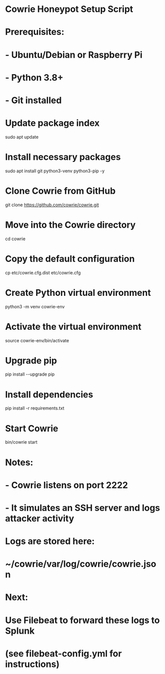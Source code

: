 # Cowrie Honeypot Setup Script

# Prerequisites:
# - Ubuntu/Debian or Raspberry Pi
# - Python 3.8+
# - Git installed

# Update package index
sudo apt update

# Install necessary packages
sudo apt install git python3-venv python3-pip -y

# Clone Cowrie from GitHub
git clone https://github.com/cowrie/cowrie.git

# Move into the Cowrie directory
cd cowrie

# Copy the default configuration
cp etc/cowrie.cfg.dist etc/cowrie.cfg

# Create Python virtual environment
python3 -m venv cowrie-env

# Activate the virtual environment
source cowrie-env/bin/activate

# Upgrade pip
pip install --upgrade pip

# Install dependencies
pip install -r requirements.txt

# Start Cowrie
bin/cowrie start

# Notes:
# - Cowrie listens on port 2222
# - It simulates an SSH server and logs attacker activity

# Logs are stored here:
# ~/cowrie/var/log/cowrie/cowrie.json

# Next:
# Use Filebeat to forward these logs to Splunk
# (see filebeat-config.yml for instructions)
